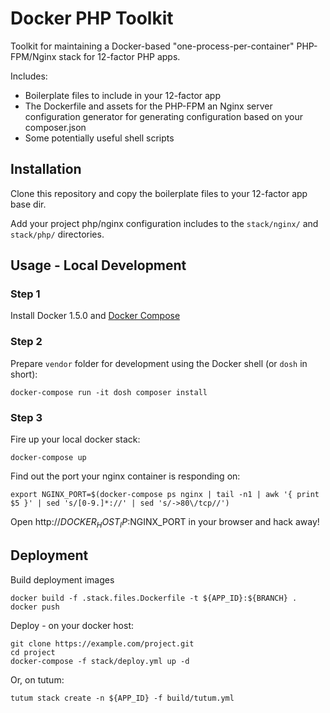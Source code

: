 Docker PHP Toolkit
=================================

Toolkit for maintaining a Docker-based "one-process-per-container" PHP-FPM/Nginx stack for 12-factor PHP apps.

Includes:
 * Boilerplate files to include in your 12-factor app
 * The Dockerfile and assets for the PHP-FPM an Nginx server configuration generator for generating configuration based on your composer.json
 * Some potentially useful shell scripts

## Installation

Clone this repository and copy the boilerplate files to your 12-factor app base dir.

Add your project php/nginx configuration includes to the `stack/nginx/` and `stack/php/` directories.

## Usage - Local Development

### Step 1

Install Docker 1.5.0 and [Docker Compose](https://docs.docker.com/compose/install/)

### Step 2

Prepare `vendor` folder for development using the Docker shell (or `dosh` in short):

    docker-compose run -it dosh composer install

### Step 3

Fire up your local docker stack:

    docker-compose up

Find out the port your nginx container is responding on:

    export NGINX_PORT=$(docker-compose ps nginx | tail -n1 | awk '{ print $5 }' | sed 's/[0-9.]*://' | sed 's/->80\/tcp//')

Open http://$DOCKER_HOST_IP:$NGINX_PORT in your browser and hack away!

## Deployment

Build deployment images

    docker build -f .stack.files.Dockerfile -t ${APP_ID}:${BRANCH} .
    docker push

Deploy - on your docker host:

    git clone https://example.com/project.git
    cd project
    docker-compose -f stack/deploy.yml up -d

Or, on tutum:

    tutum stack create -n ${APP_ID} -f build/tutum.yml


